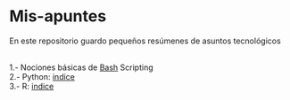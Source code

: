 # Mis-apuntes
En este repositorio guardo pequeños resúmenes de asuntos tecnológicos<br><br>

1.- Nociones básicas de [Bash](linux/bash.md) Scripting<br>
2.- Python: [indice](python/indice.md)<br>
3.- R: [indice](R/indice.md)<br>
